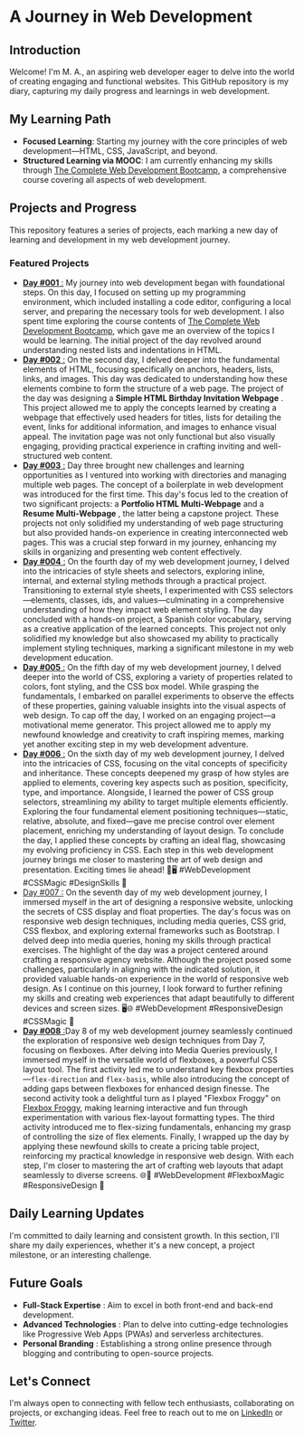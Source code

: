 # A Journey in Web Development

## Introduction

Welcome! I'm M. A., an aspiring web developer eager to delve into the world of creating engaging and functional websites. This GitHub repository is my diary, capturing my daily progress and learnings in web development.

## My Learning Path

- **Focused Learning**: Starting my journey with the core principles of web development—HTML, CSS, JavaScript, and beyond.
- **Structured Learning via MOOC**: I am currently enhancing my skills through [The Complete Web Development Bootcamp](https://www.udemy.com/course/the-complete-web-development-bootcamp/), a comprehensive course covering all aspects of web development.

## Projects and Progress

This repository features a series of projects, each marking a new day of learning and development in my web development journey.

### Featured Projects

- [**Day #001** :](Projects/Day_001/) My journey into web development began with foundational steps. On this day, I focused on setting up my programming environment, which included installing a code editor, configuring a local server, and preparing the necessary tools for web development. I also spent time exploring the course contents of [The Complete Web Development Bootcamp](https://www.udemy.com/course/the-complete-web-development-bootcamp/), which gave me an overview of the topics I would be learning. The initial project of the day revolved around understanding nested lists and indentations in HTML.
- [**Day #002** :](Projects/Day_002/) On the second day, I delved deeper into the fundamental elements of HTML, focusing specifically on anchors, headers, lists, links, and images. This day was dedicated to understanding how these elements combine to form the structure of a web page. The project of the day was designing a  **Simple HTML Birthday Invitation Webpage** . This project allowed me to apply the concepts learned by creating a webpage that effectively used headers for titles, lists for detailing the event, links for additional information, and images to enhance visual appeal. The invitation page was not only functional but also visually engaging, providing practical experience in crafting inviting and well-structured web content.
- [**Day #003** :](Projects/Day_003/) Day three brought new challenges and learning opportunities as I ventured into working with directories and managing multiple web pages. The concept of a boilerplate in web development was introduced for the first time. This day's focus led to the creation of two significant projects: a **Portfolio HTML Multi-Webpage** and a  **Resume Multi-Webpage** , the latter being a capstone project. These projects not only solidified my understanding of web page structuring but also provided hands-on experience in creating interconnected web pages. This was a crucial step forward in my journey, enhancing my skills in organizing and presenting web content effectively.
- [**Day #004** :](Projects/Day_004/) On the fourth day of my web development journey, I delved into the intricacies of style sheets and selectors, exploring inline, internal, and external styling methods through a practical project. Transitioning to external style sheets, I experimented with CSS selectors—elements, classes, ids, and values—culminating in a comprehensive understanding of how they impact web element styling. The day concluded with a hands-on project, a Spanish color vocabulary, serving as a creative application of the learned concepts. This project not only solidified my knowledge but also showcased my ability to practically implement styling techniques, marking a significant milestone in my web development education.
- [**Day #005** :](Projects/Day_005/) On the fifth day of my web development journey, I delved deeper into the world of CSS, exploring a variety of properties related to colors, font styling, and the CSS box model. While grasping the fundamentals, I embarked on parallel experiments to observe the effects of these properties, gaining valuable insights into the visual aspects of web design. To cap off the day, I worked on an engaging project—a motivational meme generator. This project allowed me to apply my newfound knowledge and creativity to craft inspiring memes, marking yet another exciting step in my web development adventure.
- [**Day #006** :](Projects/Day_006/) On the sixth day of my web development journey, I delved into the intricacies of CSS, focusing on the vital concepts of specificity and inheritance. These concepts deepened my grasp of how styles are applied to elements, covering key aspects such as position, specificity, type, and importance. Alongside, I learned the power of CSS group selectors, streamlining my ability to target multiple elements efficiently. Exploring the four fundamental element positioning techniques—static, relative, absolute, and fixed—gave me precise control over element placement, enriching my understanding of layout design. To conclude the day, I applied these concepts by crafting an ideal flag, showcasing my evolving proficiency in CSS. Each step in this web development journey brings me closer to mastering the art of web design and presentation. Exciting times lie ahead! 🎨🖥️ #WebDevelopment #CSSMagic #DesignSkills 🚀
- [Day #007 :](Projects/Day_007/) On the seventh day of my web development journey, I immersed myself in the art of designing a responsive website, unlocking the secrets of CSS display and float properties. The day's focus was on responsive web design techniques, including media queries, CSS grid, CSS flexbox, and exploring external frameworks such as Bootstrap. I delved deep into media queries, honing my skills through practical exercises. The highlight of the day was a project centered around crafting a responsive agency website. Although the project posed some challenges, particularly in aligning with the indicated solution, it provided valuable hands-on experience in the world of responsive web design. As I continue on this journey, I look forward to further refining my skills and creating web experiences that adapt beautifully to different devices and screen sizes. 🖥️🌐 #WebDevelopment #ResponsiveDesign #CSSMagic 🚀
- [**Day #008** :](Projects/Day_008/)Day 8 of my web development journey seamlessly continued the exploration of responsive web design techniques from Day 7, focusing on flexboxes. After delving into Media Queries previously, I immersed myself in the versatile world of flexboxes, a powerful CSS layout tool. The first activity led me to understand key flexbox properties—`flex-direction` and `flex-basis`, while also introducing the concept of adding gaps between flexboxes for enhanced design finesse. The second activity took a delightful turn as I played "Flexbox Froggy" on [Flexbox Froggy](https://appbrewery.github.io/flexboxfroggy/), making learning interactive and fun through experimentation with various flex-layout formatting types. The third activity introduced me to flex-sizing fundamentals, enhancing my grasp of controlling the size of flex elements. Finally, I wrapped up the day by applying these newfound skills to create a pricing table project, reinforcing my practical knowledge in responsive web design. With each step, I'm closer to mastering the art of crafting web layouts that adapt seamlessly to diverse screens. 🌐💼 #WebDevelopment #FlexboxMagic #ResponsiveDesign 🚀

## Daily Learning Updates

I'm committed to daily learning and consistent growth. In this section, I'll share my daily experiences, whether it's a new concept, a project milestone, or an interesting challenge.

## Future Goals

* **Full-Stack Expertise** : Aim to excel in both front-end and back-end development.
* **Advanced Technologies** : Plan to delve into cutting-edge technologies like Progressive Web Apps (PWAs) and serverless architectures.
* **Personal Branding** : Establishing a strong online presence through blogging and contributing to open-source projects.

## Let's Connect

I'm always open to connecting with fellow tech enthusiasts, collaborating on projects, or exchanging ideas. Feel free to reach out to me on [LinkedIn](Your-LinkedIn-URL) or [Twitter](https://www.twitter.com/mohliyet).
